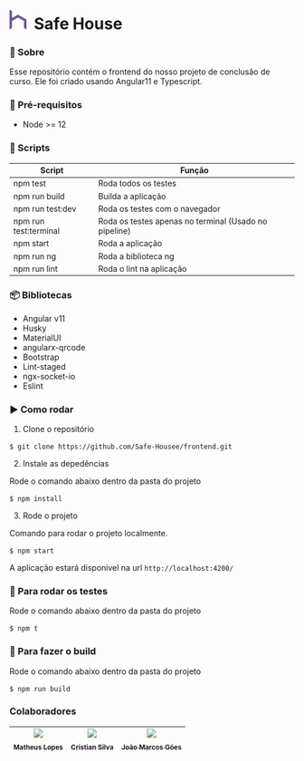 # <img src="https://raw.githubusercontent.com/Safe-Housee/frontend/master/src/favicon.ico" width="30"> &nbsp;Safe House

### :page_facing_up: Sobre

Esse repositório contém o frontend do nosso projeto de conclusão de curso. Ele foi criado usando Angular11 e Typescript.
### :bookmark_tabs: Pré-requisitos

* Node >= 12

### :scroll: Scripts 

Script   | Função
--------- | ------
npm test | Roda todos os testes
npm run build | Builda a aplicação
npm run test:dev | Roda os testes com o navegador
npm run test:terminal | Roda os testes apenas no terminal (Usado no pipeline)
npm start | Roda a aplicação
npm run ng | Roda a biblioteca ng
npm run lint | Roda o lint na aplicação
### :package: Bibliotecas

* Angular v11
* Husky
* MaterialUI
* angularx-qrcode
* Bootstrap
* Lint-staged
* ngx-socket-io
* Eslint
### :arrow_forward: Como rodar 

1. Clone o repositório

```
$ git clone https://github.com/Safe-Housee/frontend.git
```

2. Instale as depedências

Rode o comando abaixo dentro da pasta do projeto

```
$ npm install
```
3. Rode o projeto

Comando para rodar o projeto localmente.

```
$ npm start
```
A aplicação estará disponivel na url `http://localhost:4200/`
### :red_circle: Para rodar os testes 

Rode o comando abaixo dentro da pasta do projeto
```
$ npm t
```

### :hammer: Para fazer o build

Rode o comando abaixo dentro da pasta do projeto
```
$ npm run build
```

### Colaboradores 

[<img src="https://media-exp1.licdn.com/dms/image/D4D35AQF_CFQEmDWONQ/profile-framedphoto-shrink_800_800/0/1632754930758?e=1638550800&v=beta&t=AFJonuRvg1gdEGrHvrW8os-cd-822mhLDITzXDDL3tY" width=115 > <br> <sub> Matheus Lopes </sub>](https://www.linkedin.com/in/matheuslopes95b93bb499/) | [<img src="https://media-exp1.licdn.com/dms/image/C4E03AQEhYEuXoJCKyQ/profile-displayphoto-shrink_800_800/0/1598641124733?e=1643846400&v=beta&t=BTXkD07TMItzbjkkQrs-zbcy_QK6aO--2cVV5SScylU" width=115 > <br> <sub> Cristian Silva </sub>](https://www.linkedin.com/in/cristian-silva-dev/) | [<img src="https://media-exp1.licdn.com/dms/image/D4D35AQHj35q286mIzw/profile-framedphoto-shrink_800_800/0/1634910523502?e=1638550800&v=beta&t=bfzr2rreWdIYw1PeCguX1a2cic-zMFsK8SCBNwE53Sk" width=115 > <br> <sub> João Marcos Góes </sub>](https://www.linkedin.com/in/joaomarcosgoesdeoliveira/) 
| :---: | :---: | :---: |

  
